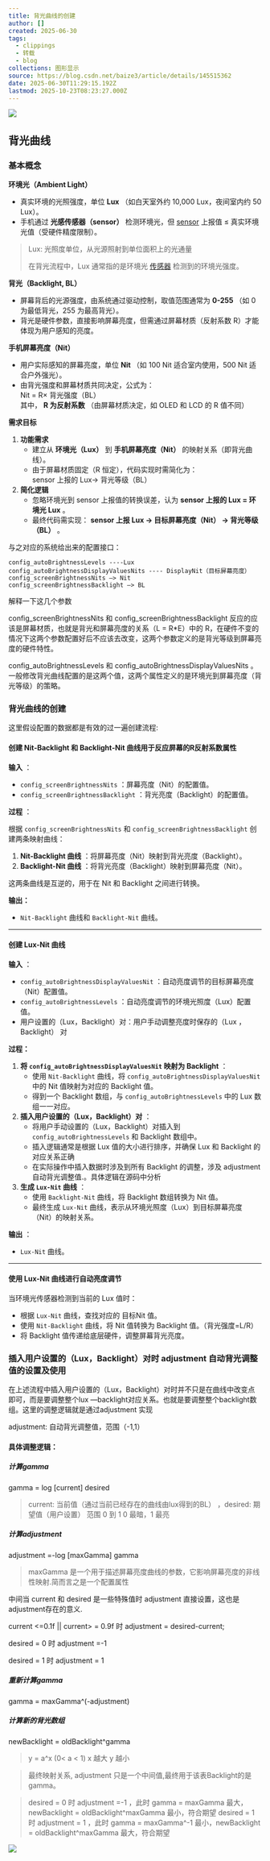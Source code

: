 ```yaml
---
title: 背光曲线的创建
author: []
created: 2025-06-30
tags:
  - clippings
  - 转载
  - blog
collections: 图形显示
source: https://blog.csdn.net/baize3/article/details/145515362
date: 2025-06-30T11:29:15.192Z
lastmod: 2025-10-23T08:23:27.000Z
---
```

![](https://i-blog.csdnimg.cn/direct/310a8e924973455995983b8a82b881e5.png)

## 背光曲线

### 基本概念

**环境光（Ambient Light）**

* 真实环境的光照强度，单位 **Lux** （如白天室外约 10,000 Lux，夜间室内约 50 Lux）。
* 手机通过 **光感传感器（sensor）** 检测环境光，但 [sensor](https://so.csdn.net/so/search?q=sensor\&spm=1001.2101.3001.7020) 上报值 ≤ 真实环境光值（受硬件精度限制）。

> Lux: 光照度单位，从光源照射到单位面积上的光通量
>
> 在背光流程中，Lux 通常指的是环境光 [传感器](https://so.csdn.net/so/search?q=%E4%BC%A0%E6%84%9F%E5%99%A8\&spm=1001.2101.3001.7020) 检测到的环境光强度。

**背光（Backlight, BL）**

* 屏幕背后的光源强度，由系统通过驱动控制，取值范围通常为 **0-255** （如 0 为最低背光，255 为最高背光）。
* 背光是硬件参数，直接影响屏幕亮度，但需通过屏幕材质（反射系数 R）才能体现为用户感知的亮度。

**手机屏幕亮度（Nit）**

* 用户实际感知的屏幕亮度，单位 **Nit** （如 100 Nit 适合室内使用，500 Nit 适合户外强光）。
* 由背光强度和屏幕材质共同决定，公式为：\
  Nit = R× 背光强度（BL）\
  其中， **R 为反射系数** （由屏幕材质决定，如 OLED 和 LCD 的 R 值不同）

**需求目标**

1. **功能需求**
   * 建立从 **环境光（Lux）** 到 **手机屏幕亮度（Nit）** 的映射关系（即背光曲线）。
   * 由于屏幕材质固定（R 恒定），代码实现时需简化为：\
     sensor 上报的 Lux→ 背光等级（BL）
2. **简化逻辑**
   * 忽略环境光到 sensor 上报值的转换误差，认为 **sensor 上报的 Lux = 环境光 Lux** 。
   * 最终代码需实现： **sensor 上报 Lux → 目标屏幕亮度（Nit） → 背光等级（BL）** 。

与之对应的系统给出来的配置接口：

```
config_autoBrightnessLevels ----Lux
config_autoBrightnessDisplayValuesNits ---- DisplayNit（目标屏幕亮度）
config_screenBrightnessNits —> Nit
config_screenBrightnessBacklight —> BL
```

解释一下这几个参数

config\_screenBrightnessNits 和 config\_screenBrightnessBacklight 反应的应该是屏幕材质，也就是背光和屏幕亮度的关系（L = R\*E）中的 R，在硬件不变的情况下这两个参数配置好后不应该去改变，这两个参数定义的是背光等级到屏幕亮度的硬件特性。

config\_autoBrightnessLevels 和 config\_autoBrightnessDisplayValuesNits 。一般修改背光曲线配置的是这两个值，这两个属性定义的是环境光到屏幕亮度（背光等级）的策略。

### 背光曲线的创建

这里假设配置的数据都是有效的过一遍创建流程:

#### 创建 Nit-Backlight 和 Backlight-Nit 曲线用于反应屏幕的R反射系数属性

**输入** ：

* `config_screenBrightnessNits` ：屏幕亮度（Nit）的配置值。
* `config_screenBrightnessBacklight` ：背光亮度（Backlight）的配置值。

**过程** ：

根据 `config_screenBrightnessNits` 和 `config_screenBrightnessBacklight` 创建两条映射曲线：

1. **Nit-Backlight 曲线** ：将屏幕亮度（Nit）映射到背光亮度（Backlight）。
2. **Backlight-Nit 曲线** ：将背光亮度（Backlight）映射到屏幕亮度（Nit）。

这两条曲线是互逆的，用于在 Nit 和 Backlight 之间进行转换。

**输出：**

* `Nit-Backlight` 曲线和 `Backlight-Nit` 曲线。

***

#### 创建 Lux-Nit 曲线

**输入** ：

* `config_autoBrightnessDisplayValuesNit` ：自动亮度调节的目标屏幕亮度（Nit）配置值。
* `config_autoBrightnessLevels` ：自动亮度调节的环境光照度（Lux）配置值。
* 用户设置的（Lux，Backlight）对：用户手动调整亮度时保存的（Lux ，Backlight） 对

**过程：**

1. **将 `config_autoBrightnessDisplayValuesNit` 映射为 Backlight** ：
   * 使用 `Nit-Backlight` 曲线，将 `config_autoBrightnessDisplayValuesNit` 中的 Nit 值映射为对应的 Backlight 值。
   * 得到一个 Backlight 数组，与 `config_autoBrightnessLevels` 中的 Lux 数组一一对应。
2. **插入用户设置的（Lux，Backlight）对** ：
   * 将用户手动设置的（Lux，Backlight）对插入到 `config_autoBrightnessLevels` 和 Backlight 数组中。
   * 插入逻辑通常是根据 Lux 值的大小进行排序，并确保 Lux 和 Backlight 的对应关系正确
   * 在实际操作中插入数据时涉及到所有 Backlight 的调整，涉及 adjustment 自动背光调整值.。具体逻辑在源码中分析
3. **生成 `Lux-Nit` 曲线** ：
   * 使用 `Backlight-Nit` 曲线，将 Backlight 数组转换为 Nit 值。
   * 最终生成 `Lux-Nit` 曲线，表示从环境光照度（Lux）到目标屏幕亮度（Nit）的映射关系。

**输出** ：

* `Lux-Nit` 曲线。

***

#### 使用 Lux-Nit 曲线进行自动亮度调节

当环境光传感器检测到当前的 Lux 值时：

* 根据 `Lux-Nit` 曲线，查找对应的 目标Nit 值。
* 使用 `Nit-Backlight` 曲线，将 Nit 值转换为 Backlight 值。（背光强度=L/R）
* 将 Backlight 值传递给底层硬件，调整屏幕背光亮度。

### 插入用户设置的（Lux，Backlight）对时 adjustment 自动背光调整值的设置及使用

在上述流程中插入用户设置的（Lux，Backlight）对时并不只是在曲线中改变点即可，而是要调整整个lux —backlight对应关系。也就是要调整整个backlight数组。这里的调整逻辑就是通过adjustment 实现

adjustment: 自动背光调整值，范围（-1,1）

#### 具体调整逻辑：

##### 计算gamma

gamma = log \[current] desired

> current: 当前值（通过当前已经存在的曲线由lux得到的BL） ，desired: 期望值（用户设置） 范围 0 到 1 0 最暗，1 最亮

##### 计算adjustment

adjustment =-log \[maxGamma] gamma

> maxGamma 是一个用于描述屏幕亮度曲线的参数，它影响屏幕亮度的非线性映射.简而言之是一个配置属性

中间当 current 和 desired 是一些特殊值时 adjustment 直接设置，这也是adjustment存在的意义.

current <=0.1f || current> = 0.9f 时 adjustment = desired-current;

desired = 0 时 adjustment =-1

desired = 1 时 adjustment = 1

##### 重新计算gamma

gamma = maxGamma^(-adjustment)

##### 计算新的背光数组

newBacklight = oldBacklight^gamma

> y = a^x (0< a < 1) x 越大 y 越小

> 最终映射关系, adjustment 只是一个中间值,最终用于该表Backlight的是 gamma。

> desired = 0 时 adjustment =-1 ，此时 gamma = maxGamma 最大，newBacklight = oldBacklight^maxGamma 最小，符合期望 desired = 1 时 adjustment = 1 ，此时 gamma = maxGamma^-1 最小，newBacklight = oldBacklight^maxGamma 最大，符合期望

![](https://i-blog.csdnimg.cn/direct/310a8e924973455995983b8a82b881e5.png)
